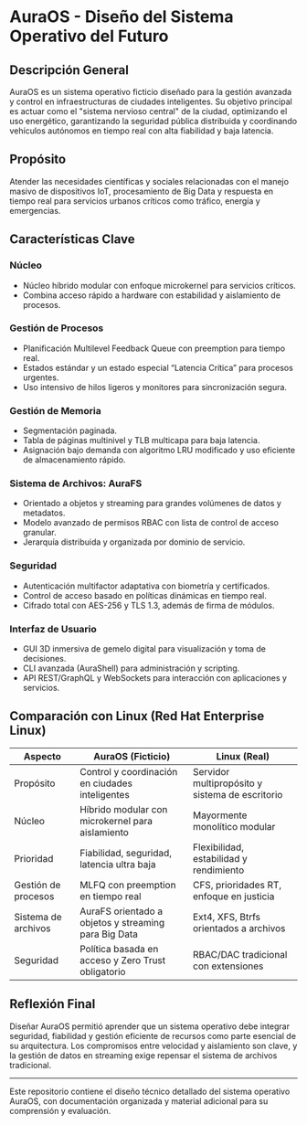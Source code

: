 # AuraOS - Diseño del Sistema Operativo del Futuro

## Descripción General
AuraOS es un sistema operativo ficticio diseñado para la gestión avanzada y control en infraestructuras de ciudades inteligentes. Su objetivo principal es actuar como el "sistema nervioso central" de la ciudad, optimizando el uso energético, garantizando la seguridad pública distribuida y coordinando vehículos autónomos en tiempo real con alta fiabilidad y baja latencia.

## Propósito
Atender las necesidades científicas y sociales relacionadas con el manejo masivo de dispositivos IoT, procesamiento de Big Data y respuesta en tiempo real para servicios urbanos críticos como tráfico, energía y emergencias.

## Características Clave

### Núcleo
- Núcleo híbrido modular con enfoque microkernel para servicios críticos.
- Combina acceso rápido a hardware con estabilidad y aislamiento de procesos.

### Gestión de Procesos
- Planificación Multilevel Feedback Queue con preemption para tiempo real.
- Estados estándar y un estado especial “Latencia Crítica” para procesos urgentes.
- Uso intensivo de hilos ligeros y monitores para sincronización segura.

### Gestión de Memoria
- Segmentación paginada.
- Tabla de páginas multinivel y TLB multicapa para baja latencia.
- Asignación bajo demanda con algoritmo LRU modificado y uso eficiente de almacenamiento rápido.

### Sistema de Archivos: AuraFS
- Orientado a objetos y streaming para grandes volúmenes de datos y metadatos.
- Modelo avanzado de permisos RBAC con lista de control de acceso granular.
- Jerarquía distribuida y organizada por dominio de servicio.

### Seguridad
- Autenticación multifactor adaptativa con biometría y certificados.
- Control de acceso basado en políticas dinámicas en tiempo real.
- Cifrado total con AES-256 y TLS 1.3, además de firma de módulos.

### Interfaz de Usuario
- GUI 3D inmersiva de gemelo digital para visualización y toma de decisiones.
- CLI avanzada (AuraShell) para administración y scripting.
- API REST/GraphQL y WebSockets para interacción con aplicaciones y servicios.

## Comparación con Linux (Red Hat Enterprise Linux)

| Aspecto           | AuraOS (Ficticio)                                     | Linux (Real)                               |
|-------------------|------------------------------------------------------|-------------------------------------------|
| Propósito         | Control y coordinación en ciudades inteligentes      | Servidor multipropósito y sistema de escritorio |
| Núcleo            | Híbrido modular con microkernel para aislamiento     | Mayormente monolítico modular              |
| Prioridad         | Fiabilidad, seguridad, latencia ultra baja           | Flexibilidad, estabilidad y rendimiento   |
| Gestión de procesos | MLFQ con preemption en tiempo real                    | CFS, prioridades RT, enfoque en justicia  |
| Sistema de archivos | AuraFS orientado a objetos y streaming para Big Data | Ext4, XFS, Btrfs orientados a archivos    |
| Seguridad         | Política basada en acceso y Zero Trust obligatorio   | RBAC/DAC tradicional con extensiones      |

## Reflexión Final
Diseñar AuraOS permitió aprender que un sistema operativo debe integrar seguridad, fiabilidad y gestión eficiente de recursos como parte esencial de su arquitectura. Los compromisos entre velocidad y aislamiento son clave, y la gestión de datos en streaming exige repensar el sistema de archivos tradicional.

---

Este repositorio contiene el diseño técnico detallado del sistema operativo AuraOS, con documentación organizada y material adicional para su comprensión y evaluación.
